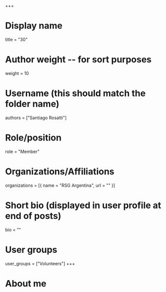 +++
# Display name
title = "30"

# Author weight -- for sort purposes
weight = 10

# Username (this should match the folder name)
authors = ["Santiago Rosatti"]

# Role/position
role = "Member"

# Organizations/Affiliations
organizations = [{ name = "RSG Argentina", url = "" }]

# Short bio (displayed in user profile at end of posts)
bio = ""

# User groups
user_groups = ["Volunteers"]
+++

# About me
